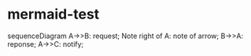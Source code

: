 # mermaid-test


sequenceDiagram
    A->>B: request;
    Note right of A: note of arrow;
    B->>A: reponse;
    A->>C: notify;
